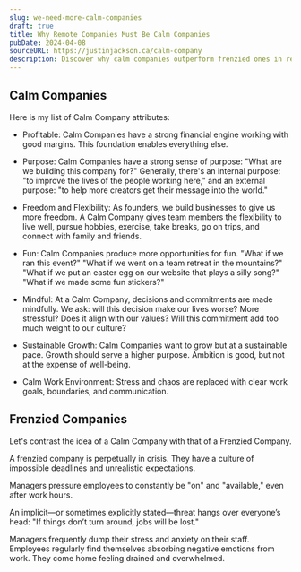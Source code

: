 ```yaml
---
slug: we-need-more-calm-companies
draft: true
title: Why Remote Companies Must Be Calm Companies
pubDate: 2024-04-08
sourceURL: https://justinjackson.ca/calm-company
description: Discover why calm companies outperform frenzied ones in remote work. Essential insights on sustainable growth and team well-being from organizational health expert Danny Smith.
---
```


## Calm Companies

Here is my list of Calm Company attributes:

- Profitable: Calm Companies have a strong financial engine working with good margins. This foundation enables everything else.

- Purpose: Calm Companies have a strong sense of purpose: "What are we building this company for?" Generally, there's an internal purpose: "to improve the lives of the people working here," and an external purpose: "to help more creators get their message into the world."

- Freedom and Flexibility: As founders, we build businesses to give us more freedom. A Calm Company gives team members the flexibility to live well, pursue hobbies, exercise, take breaks, go on trips, and connect with family and friends.

- Fun: Calm Companies produce more opportunities for fun. "What if we ran this event?" "What if we went on a team retreat in the mountains?" "What if we put an easter egg on our website that plays a silly song?" "What if we made some fun stickers?"

- Mindful: At a Calm Company, decisions and commitments are made mindfully. We ask: will this decision make our lives worse? More stressful? Does it align with our values? Will this commitment add too much weight to our culture?

- Sustainable Growth: Calm Companies want to grow but at a sustainable pace. Growth should serve a higher purpose. Ambition is good, but not at the expense of well-being.

- Calm Work Environment: Stress and chaos are replaced with clear work goals, boundaries, and communication.

## Frenzied Companies

Let's contrast the idea of a Calm Company with that of a Frenzied Company.

A frenzied company is perpetually in crisis. They have a culture of impossible deadlines and unrealistic expectations.

Managers pressure employees to constantly be "on" and "available," even after work hours.

An implicit—or sometimes explicitly stated—threat hangs over everyone’s head: "If things don’t turn around, jobs will be lost."

Managers frequently dump their stress and anxiety on their staff. Employees regularly find themselves absorbing negative emotions from work. They come home feeling drained and overwhelmed.
